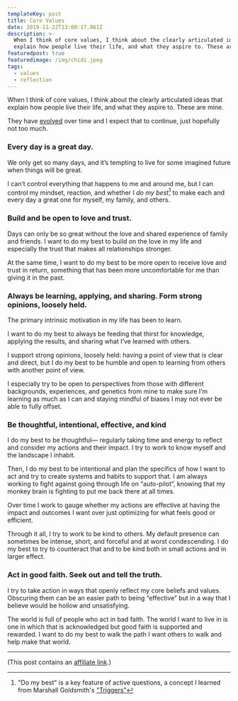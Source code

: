 ```yaml
---
templateKey: post
title: Core Values
date: 2019-11-22T13:00:17.861Z
description: >-
  When I think of core values, I think about the clearly articulated ideas that
  explain how people live their life, and what they aspire to. These are mine.
featuredpost: true
featuredimage: /img/chidi.jpeg
tags:
  - values
  - reflection
---
```

When I think of core values, I think about the clearly articulated ideas that explain how people live their life, and what they aspire to. These are mine. 

They have [evolved](https://github.com/craigsturgis/philosophy/commits/master/life/core-values.md) over time and I expect that to continue, just hopefully not too much.

### Every day is a great day.

We only get so many days, and it’s tempting to live for some imagined future when things will be great. 

I can’t control everything that happens to me and around me, but I can control my mindset, reaction, and whether I _do my best_[^1] to make each and every day a great one for myself, my family, and others. 

### Build and be open to love and trust.

Days can only be so great without the love and shared experience of family and friends. I want to do my best to build on the love in my life and especially the trust that makes all relationships stronger.

At the same time, I want to do my best to be more open to receive love and trust in return, something that has been more uncomfortable for me than giving it in the past.

### Always be learning,  applying, and sharing. Form strong opinions, loosely held.

The primary intrinsic motivation in my life has been to learn.

I want to do my best to always be feeding that thirst for knowledge, applying the results, and sharing what I’ve learned with others. 

I support strong opinions, loosely held: having a point of view that is clear and direct, but I do my best to be humble and open to learning from others with another point of view. 

I especially try to be open to perspectives from those with different backgrounds, experiences, and genetics from mine to make sure I’m learning as much as I can and staying mindful of biases I may not ever be able to fully offset.

### Be thoughtful, intentional, effective, and kind

I do my best to be thoughtful— regularly taking time and energy to reflect and consider my actions and their impact. I try to work to know myself and the landscape I inhabit.

Then, I do my best to be intentional and plan the specifics of how I want to act and try to create systems and habits to support that. I am always working to fight against going through life on “auto-pilot”, knowing that my monkey brain is fighting to put me back there at all times.

Over time I work to gauge whether my actions are effective at having the impact and outcomes I want over just optimizing for what feels good or efficient.

Through it all, I try to work to be kind to others. My default presence can sometimes be intense, short, and forceful and at worst condescending. I do my best to try to counteract that and to be kind both in small actions and in larger effect.

### Act in good faith. Seek out and tell the truth.

I try to take action in ways that openly reflect my core beliefs and values. Obscuring them can be an easier path to being “effective” but in a way that I believe would be hollow and unsatisfying.

The world is full of people who act in bad faith. The world I want to live in is one in which that is acknowledged but good faith is supported and rewarded. I want to do my best to walk the path I want others to walk and help make that world.

---- 

(This post contains an [affiliate link](https://craigsturgis.com/affiliate-links).) 

[^1]: "Do my best" is a key feature of active questions, a concept I learned from Marshall Goldsmith's ["Triggers”](https://amzn.to/349xeD5)
